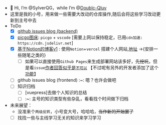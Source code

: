 - 👋 Hi, I’m @SylverQG，while I’m @[Doublc-Qluv](https://github.com/Doublc-Qluv)
- 这里是我的小号，用来做一些需要大改动的仓库操作,随后会将这些学习改动更新到主号中去
- ToDo
  - [x] [github issues blog (backend)](https://github.com/SylverQG/Blogs.git)
  - [x] [picgo图床](https://github.com/SylverQG/picrepo.git): `picgo` + `vscode` [需要上网以保持稳定，已用`cdn加速: https://cdn.jsdelivr.net`]
  - [x] [基于Notion的博客v1](https://github.com/SylverQG/NotionNext.git) : 使用`Notion`+`vercel` 搭建个人网站,[地址](https://notion-next-kappa-ruby.vercel.app/) ->{安排一些随笔之类的}
    - [ ] 如果可以直接使用`Github Pages`来生成部署网站该多好，~~先挖坑~~，但是看`issue`[作者回答似乎是`不可以`](https://github.com/tangly1024/NotionNext/issues/1401) 【不过呢有另外的开发者添加了这个[功能](https://bothsavage.github.io/article/240119-notion)】
  - [ ] github issues blog (frontend) :~: 嗯？也许会做吧
  - [ ] 知识归档
    - [ ] [vuepress]去做个人知识的总结
    - [ ] :~: 主号的知识类型有些杂乱，看看找个时间做下归档
- 未来展望：
  - 没准来个`两级反转`，小号变大号，哈哈哈，~~当作新的开始罢了~~
  - [ ] 找找一些与主线学习无关的知识来学习学习

